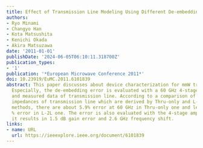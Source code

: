 ```yaml
---
title: Effect of Transmission Line Modeling Using Different De-embedding Methods
authors:
- Ryo Minami
- Changyo Han
- Kota Matsushita
- Kenichi Okada
- Akira Matsuzawa
date: '2011-01-01'
publishDate: '2024-06-05T06:10:11.318700Z'
publication_types:
- '1'
publication: '*European Microwave Conference 2011*'
doi: 10.23919/EuMC.2011.6101839
abstract: This paper discusses about device characterization for mmW transceiver design.
  Especially, the de-embedding error is evaluated with a 60 GHz 4-stage amplifier
  and measured data of transmission line. According to a comparison of characteristic
  impedances of transmission line which are derived by Thru-only and L-2L de-embedding
  methods, there are about 5.9% error at 60 GHz in Thru-only one and less than 1.7
  % error in L-2L one. The error is also evaluated with the 4-stage amplifier, and
  it results in 1.5 dB gain error and 2.6 GHz frequency shift.
links:
- name: URL
  url: https://ieeexplore.ieee.org/document/6101839
---
```

